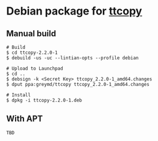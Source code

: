 # Debian package for [ttcopy](https://github.com/greymd/ttcopy)

## Manual build

```
# Build
$ cd ttcopy-2.2.0-1
$ debuild -us -uc --lintian-opts --profile debian

# Upload to Launchpad
$ cd ..
$ debsign -k <Secret Key> ttcopy_2.2.0-1_amd64.changes
$ dput ppa:greymd/ttcopy ttcopy_2.2.0-1_amd64.changes

# Install
$ dpkg -i ttcopy-2.2.0-1.deb
```

## With APT

```
TBD
```
